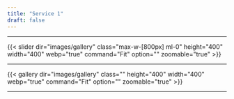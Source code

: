 ```yaml
---
title: "Service 1"
draft: false
---
```

<hr>
{{< slider dir="images/gallery" class="max-w-[800px] ml-0" height="400" width="400" webp="true" command="Fit" option="" zoomable="true" >}}
<hr>

{{< gallery dir="images/gallery" class="" height="400" width="400" webp="true" command="Fit" option="" zoomable="true" >}}

<hr>